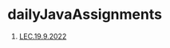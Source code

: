 # dailyJavaAssignments
1. [LEC.19.9.2022](https://github.com/DhruvBhirud/javaAssignments/tree/main/01.LEC.19.9.2022)
